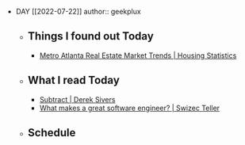 - DAY [[2022-07-22]]
  author:: geekplux
	- ## Things I found out Today
		- [Metro Atlanta Real Estate Market Trends | Housing Statistics](https://www.metroatlantahome.com/about/market-statistics/)
	- ## What I read Today
		- [Subtract | Derek Sivers](https://sive.rs/subtract)
		- [What makes a great software engineer? | Swizec Teller](https://swizec.com/blog/what-makes-a-great-software-engineer/)
	- ## Schedule